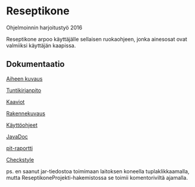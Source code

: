 # Reseptikone
Ohjelmoinnin harjoitustyö 2016

Reseptikone arpoo käyttäjälle sellaisen ruokaohjeen, jonka ainesosat ovat valmiiksi käyttäjän kaapissa.

## Dokumentaatio

[Aiheen kuvaus](dokumentointi/aiheenKuvausJaRakenne.md)

[Tuntikirjanpito](dokumentointi/tuntikirjanpito.md)

[Kaaviot](dokumentointi/Kaaviot)

[Rakennekuvaus](dokumentointi/rakennekuvaus.md)

[Käyttöohjeet](dokumentointi/kayttoohjeet.md)

[JavaDoc](dokumentointi/javadoc)

[pit-raportti](dokumentointi/pit)

[Checkstyle](dokumentointi/checkstyle.html)

ps. en saanut jar-tiedostoa toimimaan laitoksen koneella tuplaklikkaamalla, mutta ReseptikoneProjekti-hakemistossa se toimii komentoriviltä ajamalla.
